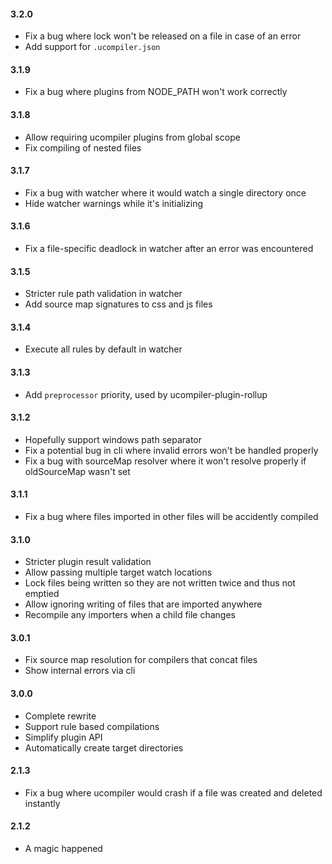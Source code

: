 #### 3.2.0

* Fix a bug where lock won't be released on a file in case of an error
* Add support for `.ucompiler.json`

#### 3.1.9

* Fix a bug where plugins from NODE_PATH won't work correctly

#### 3.1.8

* Allow requiring ucompiler plugins from global scope
* Fix compiling of nested files

#### 3.1.7

* Fix a bug with watcher where it would watch a single directory once
* Hide watcher warnings while it's initializing

#### 3.1.6

* Fix a file-specific deadlock in watcher after an error was encountered

#### 3.1.5

* Stricter rule path validation in watcher
* Add source map signatures to css and js files

#### 3.1.4

* Execute all rules by default in watcher

#### 3.1.3

* Add `preprocessor` priority, used by ucompiler-plugin-rollup

#### 3.1.2

* Hopefully support windows path separator
* Fix a potential bug in cli where invalid errors won't be handled properly
* Fix a bug with sourceMap resolver where it won't resolve properly if oldSourceMap wasn't set

#### 3.1.1

* Fix a bug where files imported in other files will be accidently compiled

#### 3.1.0

* Stricter plugin result validation
* Allow passing multiple target watch locations
* Lock files being written so they are not written twice and thus not emptied
* Allow ignoring writing of files that are imported anywhere
* Recompile any importers when a child file changes

#### 3.0.1

* Fix source map resolution for compilers that concat files
* Show internal errors via cli

#### 3.0.0

* Complete rewrite
* Support rule based compilations
* Simplify plugin API
* Automatically create target directories

#### 2.1.3

* Fix a bug where ucompiler would crash if a file was created and deleted instantly

#### 2.1.2

* A magic happened
